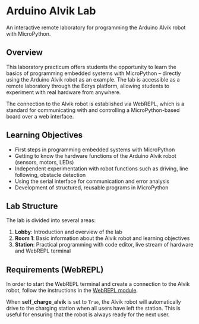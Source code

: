 # Arduino Alvik Lab

An interactive remote laboratory for programming the Arduino Alvik robot with MicroPython.

## Overview

This laboratory practicum offers students the opportunity to learn the basics of programming embedded systems with MicroPython – directly using the Arduino Alvik robot as an example. The lab is accessible as a remote laboratory through the Edrys platform, allowing students to experiment with real hardware from anywhere.

The connection to the Alvik robot is established via WebREPL, which is a standard for communicating with and controlling a MicroPython-based board over a web interface.

## Learning Objectives

- First steps in programming embedded systems with MicroPython
- Getting to know the hardware functions of the Arduino Alvik robot (sensors, motors, LEDs)
- Independent experimentation with robot functions such as driving, line following, obstacle detection
- Using the serial interface for communication and error analysis
- Development of structured, reusable programs in MicroPython

## Lab Structure

The lab is divided into several areas:

1. **Lobby**: Introduction and overview of the lab
2. **Room 1**: Basic information about the Alvik robot and learning objectives
3. **Station**: Practical programming with code editor, live stream of hardware and WebREPL terminal

## Requirements (WebREPL)

In order to start the WebREPL terminal and create a connection to the Alvik robot, follow the instructions in the [WebREPL module](https://github.com/edrys-labs/module-micropython-webrepl).

When **self_charge_alvik** is set to `True`, the Alvik robot will automatically drive to the charging station when all users have left the station. This is useful for ensuring that the robot is always ready for the next user.